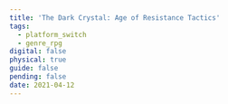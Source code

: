 ```yaml
---
title: 'The Dark Crystal: Age of Resistance Tactics'
tags:
  - platform_switch
  - genre_rpg
digital: false
physical: true
guide: false
pending: false
date: 2021-04-12
---
```

